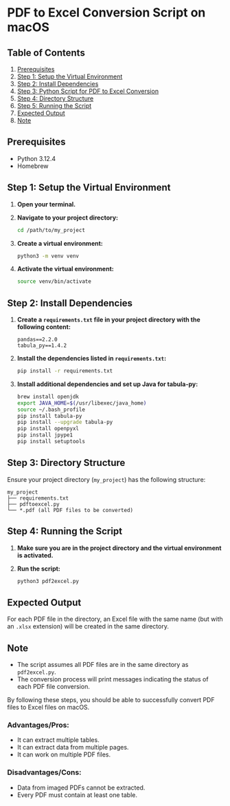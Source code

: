 # PDF to Excel Conversion Script on macOS

## Table of Contents
1. [Prerequisites](#prerequisites)
2. [Step 1: Setup the Virtual Environment](#step-1-setup-the-virtual-environment)
3. [Step 2: Install Dependencies](#step-2-install-dependencies)
4. [Step 3: Python Script for PDF to Excel Conversion](#step-3-python-script-for-pdf-to-excel-conversion)
5. [Step 4: Directory Structure](#step-4-directory-structure)
6. [Step 5: Running the Script](#step-5-running-the-script)
7. [Expected Output](#expected-output)
8. [Note](#note)

## Prerequisites
- Python 3.12.4
- Homebrew

## Step 1: Setup the Virtual Environment
1. **Open your terminal.**

2. **Navigate to your project directory:**
    ```sh
    cd /path/to/my_project
    ```

3. **Create a virtual environment:**
    ```sh
    python3 -m venv venv
    ```

4. **Activate the virtual environment:**
    ```sh
    source venv/bin/activate
    ```

## Step 2: Install Dependencies
1. **Create a `requirements.txt` file in your project directory with the following content:**
    ```text
    pandas==2.2.0
    tabula_py==1.4.2
    ```

2. **Install the dependencies listed in `requirements.txt`:**
    ```sh
    pip install -r requirements.txt
    ```

3. **Install additional dependencies and set up Java for tabula-py:**
    ```sh
    brew install openjdk
    export JAVA_HOME=$(/usr/libexec/java_home)
    source ~/.bash_profile
    pip install tabula-py
    pip install --upgrade tabula-py
    pip install openpyxl
    pip install jpype1
    pip install setuptools
    ```

## Step 3: Directory Structure
Ensure your project directory (`my_project`) has the following structure:
```
my_project
├── requirements.txt
├── pdftoexcel.py
└── *.pdf (all PDF files to be converted)
```

## Step 4: Running the Script
1. **Make sure you are in the project directory and the virtual environment is activated.**

2. **Run the script:**
    ```sh
    python3 pdf2excel.py
    ```

## Expected Output
For each PDF file in the directory, an Excel file with the same name (but with an `.xlsx` extension) will be created in the same directory.

## Note
- The script assumes all PDF files are in the same directory as `pdf2excel.py`.
- The conversion process will print messages indicating the status of each PDF file conversion.

By following these steps, you should be able to successfully convert PDF files to Excel files on macOS.

### Advantages/Pros:
- It can extract multiple tables.
- It can extract data from multiple pages.
- It can work on multiple PDF files.

### Disadvantages/Cons:
- Data from imaged PDFs cannot be extracted.
- Every PDF must contain at least one table.
